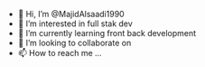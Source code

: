 - 👋 Hi, I’m @MajidAlsaadi1990
- 👀 I’m interested in full stak dev
- 🌱 I’m currently learning front back development
- 💞️ I’m looking to collaborate on 
- 📫 How to reach me ...

<!---
MajidAlsaadi1990/MajidAlsaadi1990 is a ✨ special ✨ repository because its `README.md` (this file) appears on your GitHub profile.
You can click the Preview link to take a look at your changes.
--->
